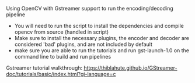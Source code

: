 Using OpenCV with Gstreamer support to run the encoding/decoding pipeline
- You will need to run the script to install the dependencies and compile opencv from source (handled in script)
- Make sure to install the necessary plugins, the encoder and decoder are considered 'bad' plugins, and are not included by default
- make sure you are able to run the tutorials and run gst-launch-1.0 on the command line to build and run pipelines 

Gstreamer tutorial walkthrough:
https://thiblahute.github.io/GStreamer-doc/tutorials/basic/index.html?gi-language=c
